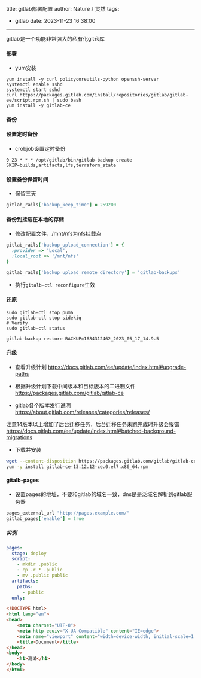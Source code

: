 title: gitlab部署配置
author: Nature丿灵然
tags:
  - gitlab
date: 2023-11-23 16:38:00
---
gitlab是一个功能非常强大的私有化git仓库

<!--more-->

#### 部署

- yum安装

```shell
yum install -y curl policycoreutils-python openssh-server
systemctl enable sshd
systemctl start sshd
curl https://packages.gitlab.com/install/repositories/gitlab/gitlab-ee/script.rpm.sh | sudo bash
yum install -y gitlab-ce
```

#### 备份

#### 设置定时备份

- crobjob设置定时备份

```shell
0 23 * * * /opt/gitlab/bin/gitlab-backup create SKIP=builds,artifacts,lfs,terraform_state
```

#### 设置备份保留时间

- 保留三天

```ruby
gitlab_rails['backup_keep_time'] = 259200
```

#### 备份到挂载在本地的存储

- 修改配置文件，/mnt/nfs为nfs挂载点

```ruby
gitlab_rails['backup_upload_connection'] = {
  :provider => 'Local',
  :local_root => '/mnt/nfs'
}

gitlab_rails['backup_upload_remote_directory'] = 'gitlab-backups'
```

- 执行`gitalb-ctl reconfigure`生效

#### 还原

```shell
sudo gitlab-ctl stop puma
sudo gitlab-ctl stop sidekiq
# Verify
sudo gitlab-ctl status

gitlab-backup restore BACKUP=1684312462_2023_05_17_14.9.5
```

#### 升级

- 查看升级计划 <https://docs.gitlab.com/ee/update/index.html#upgrade-paths>

- 根据升级计划下载中间版本和目标版本的二进制文件<https://packages.gitlab.com/gitlab/gitlab-ce>

- gitlab各个版本发行说明<https://about.gitlab.com/releases/categories/releases/>

注意14版本以上增加了后台迁移任务，后台迁移任务未跑完成时升级会报错 <https://docs.gitlab.com/ee/update/index.html#batched-background-migrations>

- 下载并安装

```bash
wget --content-disposition https://packages.gitlab.com/gitlab/gitlab-ce/packages/el/7/gitlab-ce-13.12.12-ce.0.el7.x86_64.rpm/download.rpm
yum -y install gitlab-ce-13.12.12-ce.0.el7.x86_64.rpm
```

#### gitalb-pages

- 设置pages的地址，不要和gitlab的域名一致，dns是是泛域名解析到gitlab服务器

```ruby
pages_external_url "http://pages.example.com/"
gitlab_pages['enable'] = true
```

##### 实例

```yaml
pages:
  stage: deploy
  script:
    - mkdir .public
    - cp -r * .public
    - mv .public public
  artifacts:
    paths:
      - public
  only:
```

```html
<!DOCTYPE html>
<html lang="en">
<head>
    <meta charset="UTF-8">
    <meta http-equiv="X-UA-Compatible" content="IE=edge">
    <meta name="viewport" content="width=device-width, initial-scale=1.0">
    <title>Document</title>
</head>
<body>
    <h1>测试</h1>
</body>
</html>
```
